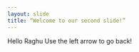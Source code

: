 ```yaml
---
layout: slide
title: “Welcome to our second slide!”
---
```

Hello Raghu
Use the left arrow to go back!
